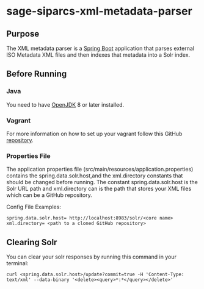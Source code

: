 # sage-siparcs-xml-metadata-parser

## Purpose

The XML metadata parser is a [Spring Boot](https://spring.io/projects/spring-boot) application that parses external ISO Metadata XML files and then indexes that metadata into a Solr index. 

## Before Running

### Java

You need to have [OpenJDK](https://adoptopenjdk.net/index.html) 8 or later installed.

### Vagrant

For more information on how to set up your vagrant follow this GitHub [repository](https://github.com/NCAR/sage-solr-vagrant.git).

### Properties File

The application properties file (src/main/resources/application.properties) contains the spring.data.solr.host,and the xml.directory constants that should be changed before running. The constant spring.data.solr.host is the Solr URL path and xml.directory can is the path that stores your XML files which can be a GitHub repository.

Config File Examples:
```
spring.data.solr.host= http://localhost:8983/solr/<core name>
xml.directory= <path to a cloned GitHub repository>
```

## Clearing Solr 

You can clear your solr responses by running this command in your terminal:
```
curl <spring.data.solr.host>/update?commit=true -H 'Content-Type: text/xml' --data-binary '<delete><query>*:*</query></delete>'
```


